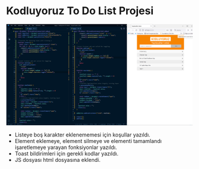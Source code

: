 # Kodluyoruz To Do List Projesi

![Project View](Odev2.png)

- Listeye boş karakter eklenememesi için koşullar yazıldı.
- Element eklemeye, element silmeye ve elementi tamamlandı işaretlemeye yarayan fonksiyonlar yazıldı.
- Toast bildirimleri için gerekli kodlar yazıldı.
- JS dosyası html dosyasına eklendi.